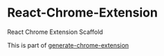 # React-Chrome-Extension
React Chrome Extension Scaffold

This is part of [generate-chrome-extension](https://github.com/JithinAntony4/generate-chrome-extension)

